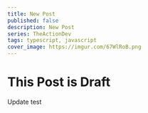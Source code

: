 ```yaml
---
title: New Post
published: false
description: New Post
series: TheActionDev
tags: typescript, javascript
cover_image: https://imgur.com/67WlRoB.png
---
```


# This Post is Draft

Update test

<!-- Test -->
